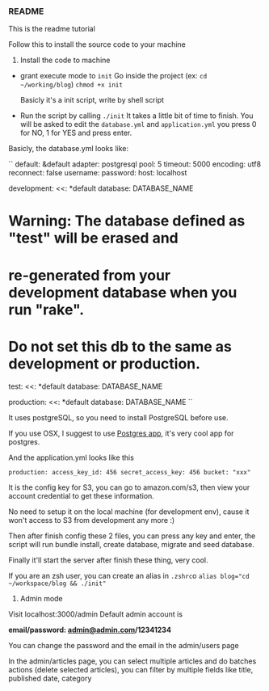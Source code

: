 ### README
This is the readme tutorial

Follow this to install the source code to your machine

1. Install the code to machine

  - grant execute mode to ``init``
    Go inside the project (ex: ``cd ~/working/blog``)
    `` chmod +x init ``

    Basicly it's a init script, write by shell script

  - Run the script by calling ``./init``
  It takes a little bit of time to finish.
  You will be asked to edit the ``database.yml`` and ``application.yml``
  you press 0 for NO, 1 for YES and press enter.

  Basicly, the database.yml looks like:

  ``
  default: &default
    adapter: postgresql
    pool: 5
    timeout: 5000
    encoding: utf8
    reconnect: false
    username: <YOURNAME>
    password: <PASSWORD>
    host: localhost

  development:
    <<: *default
    database: DATABASE_NAME

  # Warning: The database defined as "test" will be erased and
  # re-generated from your development database when you run "rake".
  # Do not set this db to the same as development or production.
  test:
    <<: *default
    database: DATABASE_NAME

  production:
    <<: *default
    database: DATABASE_NAME
  ``

  It uses postgreSQL, so you need to install PostgreSQL before use.

  If you use OSX, I suggest to use [Postgres
  app](http://postgresapp.com/), it's very cool app for postgres.

  And the application.yml looks like this

  ``
  production:
    access_key_id: 456
    secret_access_key: 456
    bucket: "xxx"
  ``

  It is the config key for S3, you can go to amazon.com/s3, then view
  your account credential to get these information.

  No need to setup it on the local machine (for development env), cause
  it won't access to S3 from development any more :)

  Then after finish config these 2 files, you can press any key and
  enter, the script will run bundle install, create database, migrate
  and seed database.

  Finally it'll start the server after finish these thing, very cool.

  If you are an zsh user, you can create an alias in ``.zshrc``o
  ``alias blog="cd ~/workspace/blog && ./init"``

1. Admin mode

Visit localhost:3000/admin
Default admin account is

**email/password: admin@admin.com/12341234**

You can change the password and the email in the admin/users page

In the admin/articles page, you can select multiple articles and do
batches actions (delete selected articles), you can filter by multiple
fields like title, published date, category



